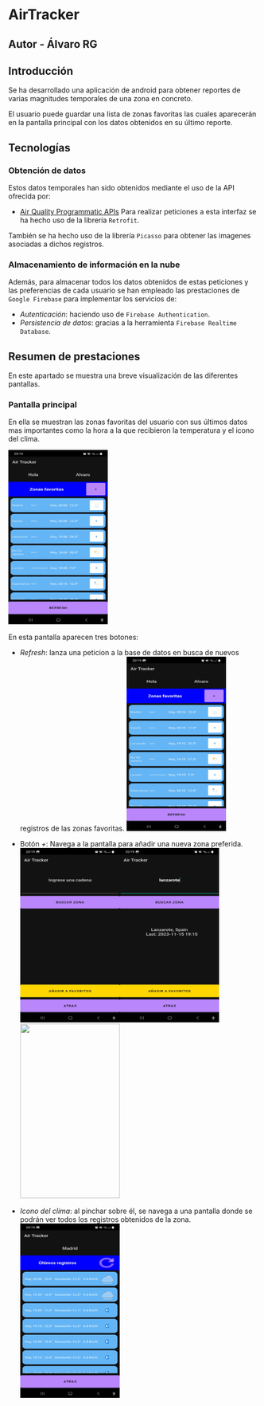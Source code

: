 # AirTracker
## Autor - Álvaro RG

## Introducción
Se ha desarrollado una aplicación de android para obtener reportes de varias magnitudes temporales
de una zona en concreto. 

El usuario puede guardar una lista de zonas favoritas las cuales aparecerán en la pantalla principal
con los datos obtenidos en su último reporte.

## Tecnologías
### Obtención de datos
Estos datos temporales han sido obtenidos mediante el uso de la API ofrecida por:
 * [Air Quality Programmatic APIs](https://aqicn.org/api/es/)
Para realizar peticiones a esta interfaz se ha hecho uso de la librería `Retrofit`.

También se ha hecho uso de la librería `Picasso` para obtener las imagenes asociadas a dichos registros.

### Almacenamiento de información en la nube
Además, para almacenar todos los datos obtenidos de estas peticiones y las preferencias de cada usuario
se han empleado las prestaciones de `Google Firebase` para implementar los servicios de:

* *Autenticación*: haciendo uso de `Firebase Authentication`.
* *Persistencia de datos*: gracias a la herramienta `Firebase Realtime Database`.


## Resumen de prestaciones
En este apartado se muestra una breve visualización de las diferentes pantallas.
### Pantalla principal
En ella se muestran las zonas favoritas del usuario con sus últimos datos mas importantes
como la hora a la que recibieron la temperatura y el icono del clima.

  <img src="./imgs/favoritos.jpg" width="200" height="350">

En esta pantalla aparecen tres botones:

* *Refresh*: lanza una peticion a la base de datos en busca de nuevos registros de las
  zonas favoritas.
  <img src="./imgs/favoritos_refresh.jpg" width="200" height="350">
  
* Botón *+*: Navega a la pantalla para añadir una nueva zona preferida.
  <img src="./imgs/buscar_vacio.jpg" width="200" height="350"><img src="./imgs/buscar_resultado.jpg" width="200" height="350"><img src="./imgs/buscar_añadido.jpg" width="200" height="350">
  
* *Icono del clima*: al pinchar sobre él, se navega a una pantalla donde se podrán ver todos
  los registros obtenidos de la zona.
  <img src="./imgs/registros_madrid.jpg" width="200" height="350">
  
